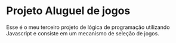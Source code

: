 # Projeto Aluguel de jogos

Esse é o meu terceiro projeto de lógica de programação utilizando Javascript e consiste em um mecanismo de seleção de jogos.
